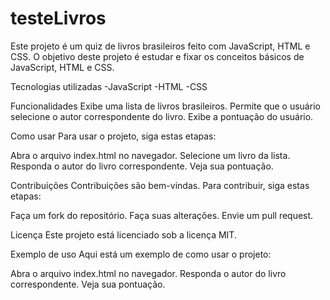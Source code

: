 # testeLivros

Este projeto é um quiz de livros brasileiros feito com JavaScript, HTML e CSS. O objetivo deste projeto é estudar e fixar os conceitos básicos de JavaScript, HTML e CSS.

   Tecnologias utilizadas
-JavaScript
-HTML
-CSS

   Funcionalidades
Exibe uma lista de livros brasileiros.
Permite que o usuário selecione o autor correspondente do livro.
Exibe a pontuação do usuário.

  Como usar
Para usar o projeto, siga estas etapas:

Abra o arquivo index.html no navegador.
Selecione um livro da lista.
Responda o autor do livro correspondente.
Veja sua pontuação.

  Contribuições
Contribuições são bem-vindas. Para contribuir, siga estas etapas:

Faça um fork do repositório.
Faça suas alterações.
Envie um pull request.

  Licença
Este projeto está licenciado sob a licença MIT.

  Exemplo de uso
Aqui está um exemplo de como usar o projeto:

Abra o arquivo index.html no navegador.
Responda o autor do livro correspondente.
Veja sua pontuação.
